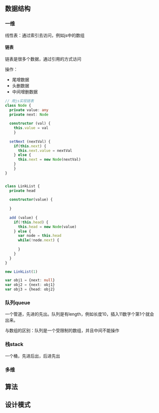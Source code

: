 ## 数据结构

### 一维

线性表：通过索引去访问，例如js中的数组

#### 链表

链表是很多个数据，通过引用的方式访问

操作：

- 尾增数据
- 头删数据
- 中间增删数据

```ts
// 用js实现链表
class Node {
  private value: any
  private next: Node
  
  constructor (val) {
    this.value = val
	}
  
  setNext (nextVal) {
    if(this.next) {
      this.next.value = nextVal
    } else {
      this.next = new Node(nextVal)
    }
	}
}


class LinkList {
  private head
  
  constructor(value) {
    
  }
  
  add (value) {
    if(!this.head) {
      this.head = new Node(value)
    } else {
      var node = this.head
      while(!node.next) {
        
      }
    }
  }
}

new LinkList(1)

var obj1 = {next: null}
var obj2 = {next: obj1}
var obj3 = {head: obj2}
```

### 队列queue

一个管道，先进的先出。队列是有length，例如长度10，插入11数字个第1个就会出来。

与数组的区别：队列是一个受限制的数组，并且中间不能操作

### 栈stack

一个桶，先进后出，后进先出

### 多维







## 算法





## 设计模式